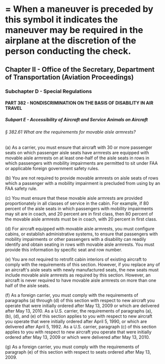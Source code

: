 
# = When a maneuver is preceded by this symbol it indicates the maneuver may be required in the airplane at the discretion of the person conducting the check.
## Chapter II - Office of the Secretary, Department of Transportation (Aviation Proceedings)
### Subchapter D - Special Regulations
#### PART 382 - NONDISCRIMINATION ON THE BASIS OF DISABILITY IN AIR TRAVEL
##### Subpart E - Accessibility of Aircraft and Service Animals on Aircraft
###### § 382.61 What are the requirements for movable aisle armrests?

(a) As a carrier, you must ensure that aircraft with 30 or more passenger seats on which passenger aisle seats have armrests are equipped with movable aisle armrests on at least one-half of the aisle seats in rows in which passengers with mobility impairments are permitted to sit under FAA or applicable foreign government safety rules.

(b) You are not required to provide movable armrests on aisle seats of rows which a passenger with a mobility impairment is precluded from using by an FAA safety rule.

(c) You must ensure that these movable aisle armrests are provided proportionately in all classes of service in the cabin. For example, if 80 percent of the aisle seats in which passengers with mobility impairments may sit are in coach, and 20 percent are in first class, then 80 percent of the movable aisle armrests must be in coach, with 20 percent in first class.

(d) For aircraft equipped with movable aisle armrests, you must configure cabins, or establish administrative systems, to ensure that passengers with mobility impairments or other passengers with a disability can readily identify and obtain seating in rows with movable aisle armrests. You must provide this information by specific seat and row number.

(e) You are not required to retrofit cabin interiors of existing aircraft to comply with the requirements of this section. However, if you replace any of an aircraft's aisle seats with newly manufactured seats, the new seats must include movable aisle armrests as required by this section. However, an aircraft is never required to have movable aisle armrests on more than one half of the aisle seats.

(f) As a foreign carrier, you must comply with the requirements of paragraphs (a) through (d) of this section with respect to new aircraft you operate that were initially ordered after May 13, 2009 or which are delivered after May 13, 2010. As a U.S. carrier, the requirements of paragraphs (a), (b), (d), and (e) of this section applies to you with respect to new aircraft you operate that were initially ordered after April 5, 1990, or which are delivered after April 5, 1992. As a U.S. carrier, paragraph (c) of this section applies to you with respect to new aircraft you operate that were initially ordered after May 13, 2009 or which were delivered after May 13, 2010.

(g) As a foreign carrier, you must comply with the requirements of paragraph (e) of this section with respect to seats ordered after May 13, 2009.
